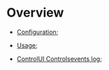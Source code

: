 # Overview

* [Configuration](config/acl_config/acl_config.md);

* [Usage](./usage.md);

* [ControlUI Controlsevents log](control.md);